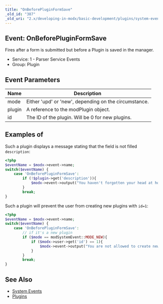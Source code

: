 ```yaml
---
title: "OnBeforePluginFormSave"
_old_id: "387"
_old_uri: "2.x/developing-in-modx/basic-development/plugins/system-events/onbeforepluginformsave"
---
```


## Event: OnBeforePluginFormSave

Fires after a form is submitted but before a Plugin is saved in the manager.

- Service: 1 - Parser Service Events
- Group: Plugin

## Event Parameters

| Name   | Description                                           |
| ------ | ----------------------------------------------------- |
| mode   | Either 'upd' or 'new', depending on the circumstance. |
| plugin | A reference to the modPlugin object.                  |
| id     | The ID of the plugin. Will be 0 for new plugins.      |

## Examples of

Such a plugin displays a message stating that the field is not filled `description`:

``` php
<?php
$eventName = $modx->event->name;
switch($eventName) {
    case 'OnBeforePluginFormSave':
        if (!$plugin->get('description')){
            $modx->event->output("You haven't forgotten your head at home, but you forgot about the description! =)");
        }
        break;
}
```
                
Such a plugin will prevent the user from creating new plugins with `id=1`:

``` php
<?php
$eventName = $modx->event->name;
switch($eventName) {
    case 'OnBeforePluginFormSave':
        // if it's a new plugin
        if ($mode == modSystemEvent::MODE_NEW){
            if ($modx->user->get('id') == 1){
                $modx->event->output("You are not allowed to create new plugins!");
            }
        }
        break;
}
``` 

## See Also

- [System Events](extending-modx/plugins/system-events "System Events")
- [Plugins](extending-modx/plugins "Plugins")
